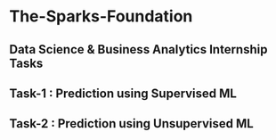 # The-Sparks-Foundation
## Data Science & Business Analytics Internship Tasks
## Task-1 : Prediction using Supervised ML 
## Task-2 : Prediction using Unsupervised ML
